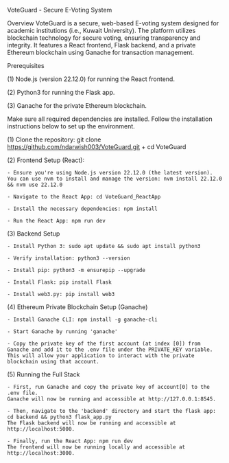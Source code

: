 VoteGuard - Secure E-Voting System

Overview
VoteGuard is a secure, web-based E-voting system designed for academic institutions (i.e., Kuwait University). The platform utilizes blockchain technology for secure voting, ensuring transparency and integrity. It features a React frontend, Flask backend, and a private Ethereum blockchain using Ganache for transaction management.


Prerequisites

(1) Node.js (version 22.12.0) for running the React frontend.

(2) Python3 for running the Flask app.

(3) Ganache for the private Ethereum blockchain.


Make sure all required dependencies are installed. Follow the installation instructions below to set up the environment.


(1) Clone the repository: git clone https://github.com/ndarwish003/VoteGuard.git + cd VoteGuard


(2) Frontend Setup (React):

    - Ensure you're using Node.js version 22.12.0 (the latest version). You can use nvm to install and manage the version: nvm install 22.12.0 && nvm use 22.12.0

    - Navigate to the React App: cd VoteGuard_ReactApp

    - Install the necessary dependencies: npm install

    - Run the React App: npm run dev


(3) Backend Setup

    - Install Python 3: sudo apt update && sudo apt install python3

    - Verify installation: python3 --version

    - Install pip: python3 -m ensurepip --upgrade

    - Install Flask: pip install Flask

    - Install web3.py: pip install web3


(4) Ethereum Private Blockchain Setup (Ganache)

    - Install Ganache CLI: npm install -g ganache-cli

    - Start Ganache by running 'ganache'

    - Copy the private key of the first account (at index [0]) from Ganache and add it to the .env file under the PRIVATE_KEY variable.  This will allow your application to interact with the private blockchain using that account.


(5) Running the Full Stack

    - First, run Ganache and copy the private key of account[0] to the .env file.
    Ganache will now be running and accessible at http://127.0.0.1:8545.

    - Then, navigate to the 'backend' directory and start the flask app: cd backend && python3 flask_app.py
    The Flask backend will now be running and accessible at http://localhost:5000.

    - Finally, run the React App: npm run dev
    The frontend will now be running locally and accessible at http://localhost:3000.